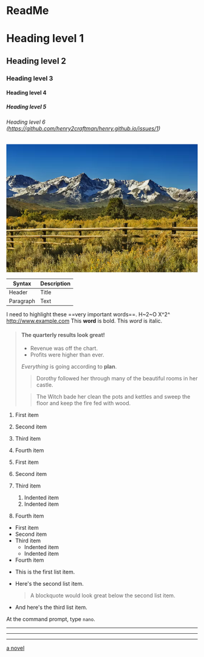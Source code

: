 # ReadMe
# Heading level 1
## Heading level 2
### Heading level 3
#### Heading level 4
##### Heading level 5
###### Heading level 6 (https://github.com/henry2craftman/henry.github.io/issues/1)
![The San Juan Mountains are beautiful!](/assets/images/san-juan-mountains.png "San Juan Mountains")

| Syntax      | Description |
| ----------- | ----------- |
| Header      | Title       |
| Paragraph   | Text        |

I need to highlight these ==very important words==.
H~2~O
X^2^
http://www.example.com
This **word** is bold. This <em>word</em> is italic.

> #### The quarterly results look great!
>
> - Revenue was off the chart.
> - Profits were higher than ever.
>
>  *Everything* is going according to **plan**.
>
> > Dorothy followed her through many of the beautiful rooms in her castle.
>
>> The Witch bade her clean the pots and kettles and sweep the floor and keep the fire fed with wood.

1. First item
2. Second item
3. Third item
4. Fourth item

1. First item
2. Second item
3. Third item
    1. Indented item
    2. Indented item
4. Fourth item

- First item
- Second item
- Third item
    - Indented item
    - Indented item
- Fourth item

* This is the first list item.
* Here's the second list item.

    > A blockquote would look great below the second list item.

* And here's the third list item.

At the command prompt, type `nano`.

***

---

_________________

[a novel](https://en.wikipedia.org/wiki/The_Milagro_Beanfield_War_%28novel%29)
